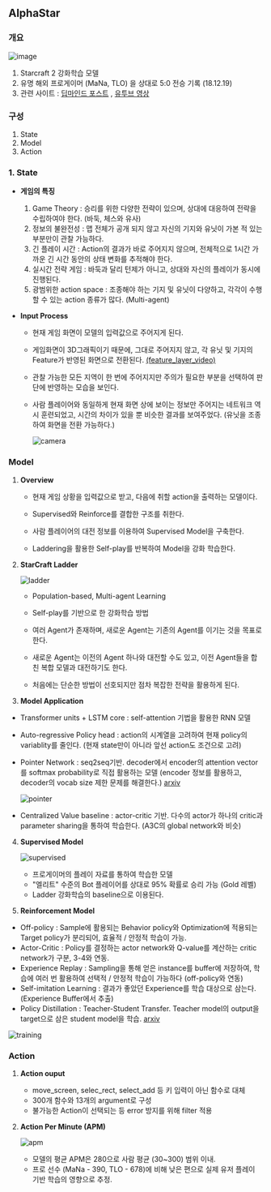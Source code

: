 ## AlphaStar
### 개요

![image](https://storage.googleapis.com/deepmind-live-cms/images/screenshot.width-1500.png)

1. Starcraft 2 강화학습 모델
2. 유명 해외 프로게이머 (MaNa, TLO) 을 상대로 5:0 전승 기록 (18.12.19)
3. 관련 사이트 : [딥마인드 포스트](https://deepmind.com/blog/alphastar-mastering-real-time-strategy-game-starcraft-ii/) , [유투브 영상](https://www.youtube.com/watch?v=UuhECwm31dM)

### 구성 

1. State
2. Model
3. Action

### 1. State
- __게임의 특징__
  1. Game Theory : 승리를 위한 다양한 전략이 있으며, 상대에 대응하여 전략을 수립하여야 한다. (바둑, 체스와 유사)
  2. 정보의 불완전성 : 맵 전체가 공개 되지 않고 자신의 기지와 유닛이 가본 적 있는 부분만이 관찰 가능하다.
  3. 긴 플레이 시간 : Action의 결과가 바로 주어지지 않으며, 전체적으로 1시간 가까운 긴 시간 동안의 상태 변화를 추적해야 한다.
  4. 실시간 전략 게임 : 바둑과 달리 턴제가 아니고, 상대와 자신의 플레이가 동시에 진행된다.
  5. 광범위한 action space : 조종해야 하는 기지 및 유닛이 다양하고, 각각이 수행할 수 있는 action 종류가 많다. (Multi-agent)

- __Input Process__

  - 현재 게임 화면이 모델의 입력값으로 주어지게 된다.

  - 게임화면이 3D그래픽이기 때문에, 그대로 주어지지 않고, 각 유닛 및 기지의 Feature가 반영된 화면으로 전환된다.  [(feature_layer_video)](https://www.youtube.com/watch?v=5iZlrBqDYPM)

  - 관찰 가능한 모든 지역이 한 번에 주어지지만 주의가 필요한 부분을 선택하여 판단에 반영하는 모습을 보인다.

  - 사람 플레이어와 동일하게 현재 화면 상에 보이는 정보만 주어지는 네트워크 역시 훈련되었고, 시간의 차이가 있을 뿐 비슷한 결과를 보여주었다. (유닛을 조종하여 화면을 전환 가능하다.)

    ![camera](https://storage.googleapis.com/deepmind-live-cms/images/SCII-BlogPost-Fig10_02.width-1500.png)

### Model
1. __Overview__

   - 현재 게임 상황을 입력값으로 받고, 다음에 취할 action을 출력하는 모델이다.

   - Supervised와 Reinforce를 결합한 구조를 취한다.

   - 사람 플레이어의 대전 정보를 이용하여 Supervised Model을 구축한다.

   - Laddering을 활용한 Self-play를 반복하여 Model을 강화 학습한다.

2. __StarCraft Ladder__

   ![ladder](https://storage.googleapis.com/deepmind-live-cms/images/SCII-BlogPost-Fig03.width-1500.png)

   - Population-based, Multi-agent Learning

   - Self-play를 기반으로 한 강화학습 방법

   - 여러 Agent가 존재하며, 새로운 Agent는 기존의 Agent를 이기는 것을 목표로 한다.
   - 새로운 Agent는 이전의 Agent 하나와 대전할 수도 있고, 이전 Agent들을 합친 복합 모델과 대전하기도 한다.
   - 처음에는 단순한 방법이 선호되지만 점차 복잡한 전략을 활용하게 된다.

3. __Model Application__ 
  - Transformer units + LSTM core : self-attention 기법을 활용한 RNN 모델
  
  - Auto-regressive Policy head : action의 시계열을 고려하여 현재 policy의 variablity를 줄인다. (현재 state만이 아니라 앞선 action도 조건으로 고려)

  - Pointer Network : seq2seq기반. decoder에서 encoder의 attention vector를 softmax probability로 직접 활용하는 모델 (encoder 정보를 활용하고, decoder의 vocab size 제한 문제를 해결한다.) [arxiv](https://arxiv.org/abs/1506.03134)

     ![pointer](https://cdn-images-1.medium.com/max/800/1*ztyKI9gryzcu-26PdHGRWg.png)

  - Centralized Value baseline : actor-critic 기반. 다수의 actor가 하나의 critic과 parameter sharing을 통하여 학습한다. (A3C의 global network와 비슷)

4. __Supervised Model__

   ![supervised](https://storage.googleapis.com/deepmind-live-cms/images/SCII-BlogPost-Fig04.width-1500.png)

   - 프로게이머의 플레이 자료를 통하여 학습한 모델
   - "엘리트" 수준의 Bot 플레이어를 상대로 95% 확률로 승리 가능 (Gold 레벨)
   - Ladder 강화학습의 baseline으로 이용된다.

5. __Reinforcement Model__
  - Off-policy : Sample에 활용되는 Behavior policy와 Optimization에 적용되는 Target policy가 분리되어, 효율적 / 안정적 학습이 가능.
  - Actor-Critic : Policy를 결정하는 actor network와 Q-value를 계산하는 critic network가 구분, 3-4와 연동.
  - Experience Replay : Sampling을 통해 얻은 instance를 buffer에 저장하여, 학습에 여러 번 활용하여 선택적 / 안정적 학습이 가능하다 (off-policy와 연동)
  - Self-imitation Learning : 결과가 좋았던 Experience를 학습 대상으로 삼는다. (Experience Buffer에서 추출)
  - Policy Distillation : Teacher-Student Transfer. Teacher model의 output을 target으로 삼은 student model을 학습. [arxiv](https://arxiv.org/pdf/1511.06295.pdf)

  ![training](https://storage.googleapis.com/deepmind-live-cms/documents/sc2-progression%2520%25281%2529.gif)

### Action
1. __Action ouput__

   - move_screen, selec_rect, select_add 등 키 입력이 아닌 함수로 대체
   - 300개 함수와 13개의 argument로 구성
   - 불가능한 Action이 선택되는 등 error 방지를 위해 filter 적용

2. __Action Per Minute (APM)__

   ![apm](https://storage.googleapis.com/deepmind-live-cms/images/SCII-BlogPost-Fig09.width-1500.png)

   - 모델의 평균 APM은 280으로 사람 평균 (30~300) 범위 이내.
   - 프로 선수 (MaNa - 390, TLO - 678)에 비해 낮은 편으로 실제 유저 플레이 기반 학습의 영향으로 추정.
